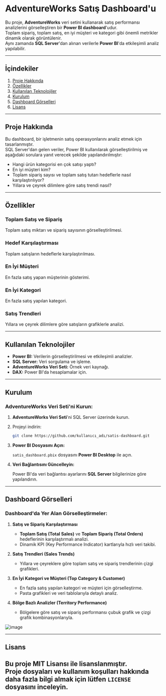 # **AdventureWorks Satış Dashboard'u**

Bu proje, **AdventureWorks** veri setini kullanarak satış performansı analizlerini görselleştiren bir **Power BI dashboard**'udur.  
Toplam sipariş, toplam satış, en iyi müşteri ve kategori gibi önemli metrikler dinamik olarak görüntülenir.  
Aynı zamanda **SQL Server**'dan alınan verilerle **Power BI**'da etkileşimli analiz yapılabilir.

---

## **İçindekiler**

1. [Proje Hakkında](#proje-hakkında)  
2. [Özellikler](#özellikler)  
3. [Kullanılan Teknolojiler](#kullanılan-teknolojiler)  
4. [Kurulum](#kurulum)  
5. [Dashboard Görselleri](#dashboard-görselleri)  
6. [Lisans](#lisans)  

---

## **Proje Hakkında**

Bu dashboard, bir işletmenin satış operasyonlarını analiz etmek için tasarlanmıştır.  
SQL Server'dan gelen veriler, Power BI kullanılarak görselleştirilmiş ve aşağıdaki sorulara yanıt verecek şekilde yapılandırılmıştır:

- Hangi ürün kategorisi en çok satışı yaptı?  
- En iyi müşteri kim?  
- Toplam sipariş sayısı ve toplam satış tutarı hedeflerle nasıl karşılaştırılıyor?  
- Yıllara ve çeyrek dilimlere göre satış trendi nasıl?

---

## **Özellikler**

### **Toplam Satış ve Sipariş**  
Toplam satış miktarı ve sipariş sayısının görselleştirilmesi.  

### **Hedef Karşılaştırması**  
Toplam satışların hedeflerle karşılaştırılması.  

### **En İyi Müşteri**  
En fazla satış yapan müşterinin gösterimi.  

### **En İyi Kategori**  
En fazla satış yapılan kategori.  

### **Satış Trendleri**  
Yıllara ve çeyrek dilimlere göre satışların grafiklerle analizi.  


---

## **Kullanılan Teknolojiler**

- **Power BI:** Verilerin görselleştirilmesi ve etkileşimli analizler.  
- **SQL Server:** Veri sorgulama ve işleme.  
- **AdventureWorks Veri Seti:** Örnek veri kaynağı.  
- **DAX:** Power BI'da hesaplamalar için.

---

## **Kurulum**

### **AdventureWorks Veri Seti'ni Kurun:**

1. **AdventureWorks Veri Seti**'ni SQL Server üzerinde kurun.  
2. Projeyi indirin:

    ```bash
    git clone https://github.com/kullanıcı_adı/satis-dashboard.git
    ```

3. **Power BI Dosyasını Açın:**

    `satis_dashboard.pbix` dosyasını **Power BI Desktop** ile açın.  

4. **Veri Bağlantısını Güncelleyin:**

   Power BI'da veri bağlantısı ayarlarını **SQL Server** bilgilerinize göre yapılandırın.

---


## **Dashboard Görselleri**

### **Dashboard'da Yer Alan Görselleştirmeler:**

1. **Satış ve Sipariş Karşılaştırması**  
   - **Toplam Satış (Total Sales)** ve **Toplam Sipariş (Total Orders)** hedeflerinin karşılaştırmalı analizi.  
   - Dinamik KPI (Key Performance Indicator) kartlarıyla hızlı veri takibi.  

2. **Satış Trendleri (Sales Trends)**  
   - Yıllara ve çeyreklere göre toplam satış ve sipariş trendlerinin çizgi grafikleri.   

3. **En İyi Kategori ve Müşteri (Top Category & Customer)**  
   - En fazla satış yapılan kategori ve müşteri için görselleştirme.  
   - Pasta grafikleri ve veri tablolarıyla detaylı analiz.  

4. **Bölge Bazlı Analizler (Territory Performance)**  
   - Bölgelere göre satış ve sipariş performansı çubuk grafik ve çizgi grafik kombinasyonlarıyla.

   
![image](https://github.com/user-attachments/assets/b9d91e3b-1aaa-48f7-878d-7bc5b0302ddc)

---

## **Lisans**
Bu proje **MIT Lisansı** ile lisanslanmıştır.  
Proje dosyaları ve kullanım koşulları hakkında daha fazla bilgi almak için lütfen `LICENSE` dosyasını inceleyin.
---

